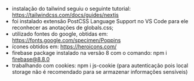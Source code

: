  - instalação do tailwind seguiu o seguinte tutorial: https://tailwindcss.com/docs/guides/nextjs
 - foi instalado extensão PostCSS Language Support no VS Code para ele reconhecer as anotações de globals.css;
 - utilizado fontes do google, obtidas em: https://fonts.google.com/specimen/Poppins
 - ícones obtidos em: https://heroicons.com/
 - firebase package instalado na versão 8 com o comando: npm i firebase@8.8.0
 - trabalhando com cookies: npm i js-cookie (para autenticação pois local storage não é recomendado para se armazenar informações sensíveis)